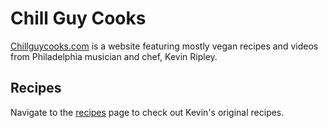 # Chill Guy Cooks

[Chillguycooks.com](https://chillguycooks.netlify.app/) is a website featuring mostly vegan recipes and videos from Philadelphia musician and chef, Kevin Ripley. 

## Recipes

Navigate to the [recipes](https://chillguycooks.netlify.app/html/recipes.html) page to check out Kevin's original recipes.